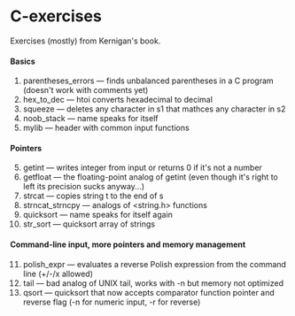 # C-exercises

Exercises (mostly) from Kernigan's book.
#### Basics ####
1. parentheses_errors — finds unbalanced parentheses in a C program (doesn't work with comments yet)
2. hex_to_dec — htoi converts hexadecimal to decimal
3. squeeze — deletes any character in s1 that mathces any character in s2
4. noob_stack — name speaks for itself
5. mylib — header with common input functions
#### Pointers ####
5. getint — writes integer from input or returns 0 if it's not a number
6. getfloat — the floating-point analog of getint (even though it's right to left its precision sucks anyway...)
7. strcat — copies string t to the end of s
8. strncat_strncpy — analogs of <string.h> functions
9. quicksort — name speaks for itself again
10. str_sort — quicksort array of strings
#### Command-line input, more pointers and memory management ####
11. polish_expr — evaluates a reverse Polish expression from the command line (+/-/x allowed)
12. tail — bad analog of UNIX tail, works with -n but memory not optimized
13. qsort — quicksort that now accepts comparator function pointer and reverse flag (-n for numeric input, -r for reverse)
